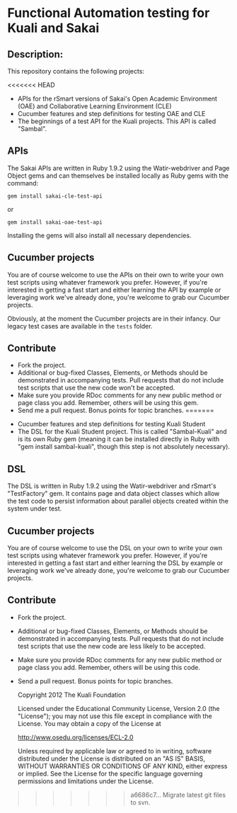 # Functional Automation testing for Kuali and Sakai

## Description:

This repository contains the following projects:

<<<<<<< HEAD
- APIs for the rSmart versions of Sakai's Open Academic Environment (OAE) and Collaborative Learning Environment (CLE)
- Cucumber features and step definitions for testing OAE and CLE
- The beginnings of a test API for the Kuali projects. This API is called "Sambal".

## APIs

The Sakai APIs are written in Ruby 1.9.2 using the Watir-webdriver and Page Object gems and can themselves be installed locally as Ruby gems with the command:

`gem install sakai-cle-test-api`

or

`gem install sakai-oae-test-api`

Installing the gems will also install all necessary dependencies.

## Cucumber projects

You are of course welcome to use the APIs on their own to write your own test scripts using whatever framework you prefer. However, if you're interested in getting a fast start and either learning the API by example or leveraging work we've already done, you're welcome to grab our Cucumber projects.

Obviously, at the moment the Cucumber projects are in their infancy. Our legacy test cases are available in the `tests` folder.

## Contribute

* Fork the project.
* Additional or bug-fixed Classes, Elements, or Methods should be demonstrated in accompanying tests. Pull requests that do not include test scripts that use the new code won't be accepted.
* Make sure you provide RDoc comments for any new public method or page class you add. Remember, others will be using this gem.
* Send me a pull request. Bonus points for topic branches.
=======
- Cucumber features and step definitions for testing Kuali Student
- The DSL for the Kuali Student project. This is called "Sambal-Kuali" and is its own Ruby gem (meaning it can be installed directly in Ruby with "gem install sambal-kuali", though this step is not absolutely necessary).

## DSL

The DSL is written in Ruby 1.9.2 using the Watir-webdriver and rSmart's "TestFactory" gem. It contains page and data object classes which allow the test code to persist information about parallel objects created within the system under test.

## Cucumber projects

You are of course welcome to use the DSL on your own to write your own test scripts using whatever framework you prefer. However, if you're interested in getting a fast start and either learning the DSL by example or leveraging work we've already done, you're welcome to grab our Cucumber projects.

## Contribute

* Fork the project.
* Additional or bug-fixed Classes, Elements, or Methods should be demonstrated in accompanying tests. Pull requests that do not include test scripts that use the new code are less likely to be accepted.
* Make sure you provide RDoc comments for any new public method or page class you add. Remember, others will be using this code.
* Send a pull request. Bonus points for topic branches.

	Copyright 2012 The Kuali Foundation

	Licensed under the Educational Community License, Version 2.0 (the "License");
	you may	not use this file except in compliance with the License.
	You may obtain a copy of the License at

    http://www.osedu.org/licenses/ECL-2.0

	Unless required by applicable law or agreed to in writing,
	software distributed under the License is distributed on an "AS IS"
	BASIS, WITHOUT WARRANTIES OR CONDITIONS OF ANY KIND, either express
	or implied. See the License for the specific language governing
	permissions and limitations under the License.
>>>>>>> a6686c7... Migrate latest git files to svn.

